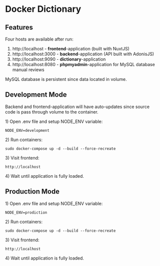 # Docker Dictionary

## Features
Four hosts are available after run:
1. http://localhost - **frontend**-application (built with NuxtJS)
2. http://localhost:3000 - **backend**-application (API built with AdonisJS)
3. http://localhost:9090 - **dictionary**-application
4. http://localhost:8080 - **phpmyadmin**-application for MySQL database manual reviews

MySQL database is persistent since data located in volume.

## Development Mode
Backend and frontend-application will have auto-updates since source code is pass through volume to the container.

1\) Open .env file and setup NODE_ENV variable:
```dotenv
NODE_ENV=development
```

2\) Run containers:
```shell script
sudo docker-compose up -d --build --force-recreate
```

3\) Visit frontend:
```
http://localhost
```

4\) Wait until application is fully loaded.

## Production Mode
1\) Open .env file and setup NODE_ENV variable:
```dotenv
NODE_ENV=prodiction
```

2\) Run containers:
```shell script
sudo docker-compose up -d --build --force-recreate
```

3\) Visit frontend:
```
http://localhost
```

4\) Wait until application is fully loaded.
